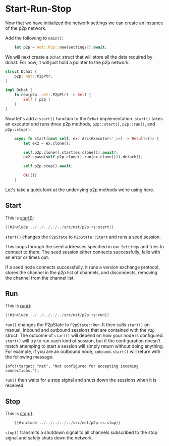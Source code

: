 # Start-Run-Stop

Now that we have initialized the network settings we can create an
instance of the p2p network.

Add the following to `main()`:

```rust
    let p2p = net::P2p::new(settings?).await;
```

We will next create a `Dchat` struct that will store all the data required
by dchat. For now, it will just hold a pointer to the p2p network.

```rust
struct Dchat {
    p2p: net::P2pPtr,
}

impl Dchat {
    fn new(p2p: net::P2pPtr) -> Self {
        Self { p2p }
    }
}
```

Now let's add a `start()` function to the `Dchat` implementation. `start()`
takes an executor and runs three p2p methods, `p2p::start()`, `p2p::run()`,
and `p2p::stop()`.

```rust
    async fn start(&mut self, ex: Arc<Executor<'_>>) -> Result<()> {
        let ex2 = ex.clone();

        self.p2p.clone().start(ex.clone()).await?;
        ex2.spawn(self.p2p.clone().run(ex.clone())).detach();

        self.p2p.stop().await;

        Ok(())
    }

```
Let's take a quick look at the underlying p2p methods we're using here.

## Start

This is [start()](https://github.com/darkrenaissance/darkfi/blob/master/src/net/p2p.rs#L135):

```rust
{{#include ../../../../../src/net/p2p.rs:start}}
```

`start()` changes the `P2pState` to `P2pState::Start` and runs a [seed
session](https://github.com/darkrenaissance/darkfi/blob/master/src/net/session/seed_session.rs).

This loops through the seed addresses specified in our `Settings` and
tries to connect to them. The seed session either connects successfully,
fails with an error or times out.

If a seed node connects successfully, it runs a version exchange protocol,
stores the channel in the p2p list of channels, and disconnects, removing
the channel from the channel list.

## Run

This is [run()](https://github.com/darkrenaissance/darkfi/blob/master/src/net/p2p.rs#L163):

```rust
{{#include ../../../../../src/net/p2p.rs:run}}
```

`run()` changes the P2pState to `P2pState::Run`. It then calls `start()`
on manual, inbound and outbound sessions that are contained with the
`P2p` struct. The outcome of `start()` will depend on how your node is
configured. `start()` will try to run each kind of session, but if the
configuration doesn't match attemping to start a session will simply
return without doing anything. For example, if you are an outbound node,
`inbound.start()` will return with the following message:

```
info!(target: "net", "Not configured for accepting incoming connections.");
```

`run()` then waits for a stop signal and shuts down the sessions when it
is received.

## Stop

This is [stop()](https://github.com/darkrenaissance/darkfi/blob/master/src/net/p2p.rs#L306).

```rust
    {{#include ../../../../../src/net/p2p.rs:stop}}
```

`stop()` transmits a shutdown signal to all channels subscribed to the
stop signal and safely shuts down the network.

